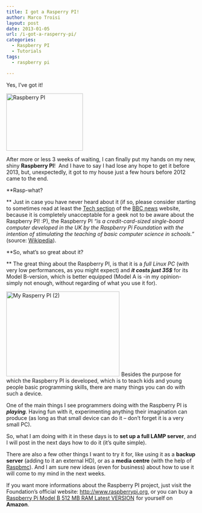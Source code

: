 ```yaml
---
title: I got a Rasperry PI!
author: Marco Troisi
layout: post
date: 2013-01-05
url: /i-got-a-rasperry-pi/
categories:
  - Raspberry PI
  - Tutorials
tags:
  - raspberry pi

---
```

Yes, I&#8217;ve got it!

<img class=" alignright" alt="Raspberry PI" src="http://www.userlogos.org/files/logos/xelaiv/Raspberry_Pi_Logo_4.png" width="203" height="152" />

After more or less 3 weeks of waiting, I can finally put my hands on my new, shiny **Raspberry PI**!<img alt="Raspberry PI" src="http://upload.wikimedia.org/wikipedia/en/c/cb/Raspberry_Pi_Logo.svg" width="0" height="0" />  And I have to say I had lose any hope to get it before 2013, but, unexpectedly, it got to my house just a few hours before 2012 came to the end.

<!--more-->

**Rasp-what?
  
** Just in case you have never heard about it (if so, please consider starting to sometimes read at least the <a title="BBC Tech" href="http://www.bbc.com/news/technology/" target="_blank">Tech section</a> of the <a href="http://www.bbc.com/news/" target="_blank">BBC news</a> website, because it is completely unacceptable for a geek not to be aware about the Raspberry PI! :P), the Raspberry PI _&#8220;is a credit-card-sized single-board computer developed in the UK by the Raspberry Pi Foundation with the intention of stimulating the teaching of basic computer science in schools.&#8221;_ (source: <a href="http://en.wikipedia.org/wiki/Raspberry_Pi" target="_blank">Wikipedia</a>).

**So, what&#8217;s so great about it?
  
** The great thing about the Raspberry PI, is that it is a _full Linux PC_ (with very low performances, as you might expect) and **_it costs just 35$_** for its Model B-version, which is better equipped (Model A is -in my opinion- simply not enough, without regarding of what you use it for).

<a href="http://www.marcotroisi.com/2013/01/i-got-a-rasperry-pi/castelfranco-di-sotto-20121231-00196/" rel="attachment wp-att-61"><img class="size-medium wp-image-61 alignleft" style="margin-right: 5px;" alt="My Rasperry PI (2)" src="http://www.marcotroisi.com/wp-content/uploads/2013/01/Castelfranco-di-Sotto-20121231-00196-300x225.jpg" width="300" height="225" srcset="http://www.marcotroisi.com/wp-content/uploads/2013/01/Castelfranco-di-Sotto-20121231-00196-300x225.jpg 300w, http://www.marcotroisi.com/wp-content/uploads/2013/01/Castelfranco-di-Sotto-20121231-00196.jpg 1024w" sizes="(max-width: 300px) 100vw, 300px" /></a>Besides the purpose for which the Raspberry PI is developed, which is to teach kids and young people basic programming skills, there are many things you can do with such a device.

One of the main things I see programmers doing with the Raspberry PI is **_playing_**. Having fun with it, experimenting anything their imagination can produce (as long as that small device can do it &#8211; don&#8217;t forget it is a very small PC).

So, what I am doing with it in these days is to **set up a full LAMP server**, and I will post in the next days how to do it (it&#8217;s quite simple).

There are also a few other things I want to try it for, like using it as a **backup server** (adding to it an external HD), or as a **media centre** (with the help of <a title="Raspbmc" href="http://www.raspbmc.com/" target="_blank">Raspbmc</a>). And I am sure new ideas (even for business) about how to use it will come to my mind in the next weeks.

If you want more informations about the Raspberry PI project, just visit the Foundation&#8217;s official website: <a href="http://www.raspberrypi.org" target="_blank">http://www.raspberrypi.org</a>, or you can buy a [Raspberry Pi Model B 512 MB RAM Latest VERSION][1] <img style="border: none !important; margin: 0px !important;" alt="" src="http://ir-uk.amazon-adsystem.com/e/ir?t=marctroi07-21&l=as2&o=2&a=B009SMWSQA" width="1" height="1" border="0" />for yourself on **Amazon**.

 [1]: http://www.amazon.co.uk/gp/product/B009SMWSQA/ref=as_li_tf_tl?ie=UTF8&camp=1634&creative=6738&creativeASIN=B009SMWSQA&linkCode=as2&tag=marctroi07-21